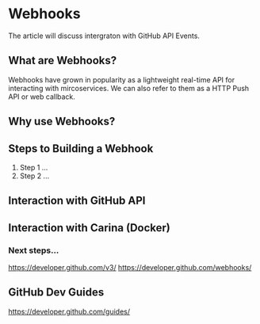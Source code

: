 # Webhooks 

The article will discuss intergraton with GitHub API Events.

## What are Webhooks?

Webhooks have grown in popularity as a lightweight real-time API for interacting with mircoservices.  We can also refer to them as a HTTP Push API or web callback.  

## Why use Webhooks?

## Steps to Building a Webhook

1. Step 1 ...
2. Step 2 ...

## Interaction with GitHub API

## Interaction with Carina (Docker)

### Next steps...

https://developer.github.com/v3/
https://developer.github.com/webhooks/

## GitHub Dev Guides

https://developer.github.com/guides/
